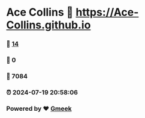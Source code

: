 # Ace Collins :link: https://Ace-Collins.github.io 
### :page_facing_up: [14](https://Ace-Collins.github.io/tag.html) 
### :speech_balloon: 0 
### :hibiscus: 7084 
### :alarm_clock: 2024-07-19 20:58:06 
### Powered by :heart: [Gmeek](https://github.com/Meekdai/Gmeek)
